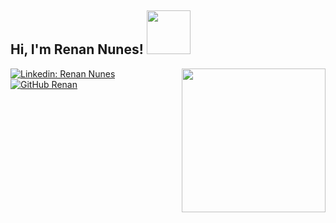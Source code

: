 <h2>Hi, I'm Renan Nunes! <img src='https://media.giphy.com/media/d5ZvVMp2RPkpicojS4/giphy.gif'  width=70/></h2>
<img align='right' src="https://media.giphy.com/media/RKTWktLqvx4Qb6KwVG/giphy.gif" width="230">
</em></p>

[![Linkedin: Renan Nunes](https://img.shields.io/badge/-RenanNunes-blue?style=flat-square&logo=Linkedin&logoColor=white&link=https://www.linkedin.com/in/renan-nunesufjf/)](https://www.linkedin.com/in/renan-nunesufjf/)
[![GitHub Renan](https://img.shields.io/github/followers/RenanNun?label=follow&style=social)](https://github.com/renanNun)
